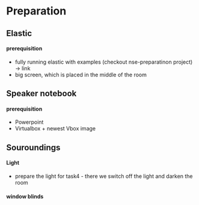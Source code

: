 # Preparation

## Elastic

#### prerequisition
- fully running elastic with examples (checkout nse-preparatinon project) -> link
- big screen, which is placed in the middle of the room



## Speaker notebook

#### prerequisition
- Powerpoint
- Virtualbox + newest Vbox image


## Souroundings

#### Light
- prepare the light for task4 - there we switch off the light and darken the room


#### window blinds



